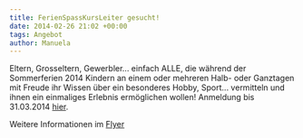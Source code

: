 ```yaml
---
title: FerienSpassKursLeiter gesucht!
date: 2014-02-26 21:02 +00:00
tags: Angebot
author: Manuela
---
```


Eltern, Grosseltern, Gewerbler... einfach ALLE, die während der Sommerferien 2014 Kindern an einem oder mehreren Halb- oder Ganztagen 
mit Freude ihr Wissen über ein besonderes Hobby, Sport... vermitteln und ihnen ein einmaliges Erlebnis ermöglichen wollen!
Anmeldung bis 31.03.2014 [hier](https://docs.google.com/forms/d/1oBSra5wjL--GRMo_2pb7_fg80k8ia0BRvswXZFuSgSg/viewform).

Weitere Informationen im [Flyer](/download/Flyer-FerienSpass-Kuettigen-2014.pdf)



